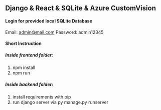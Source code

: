 ## Django & React & SQLite & Azure CustomVision
#### Login for provided local SQLite Database
Email: admin@mail.com
Password: admin12345

#### Short Instruction
##### Inside frontend folder: 
1. npm install
2. npm run

##### Inside backend folder: 
1. install requirements with pip 
2. run django server via py manage.py runserver